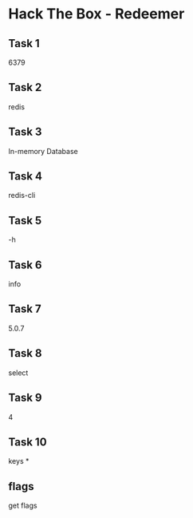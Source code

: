 # Hack The Box - Redeemer

## Task 1

6379

## Task 2

redis

## Task 3

In-memory Database

## Task 4

redis-cli

## Task 5

-h

## Task 6

info

## Task 7

5.0.7

## Task 8

select

## Task 9

4

## Task 10

keys *

## flags 

get flags